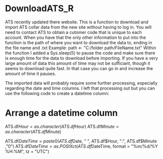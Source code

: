# DownloadATS_R
ATS recently updated there website. This is a function to download and import ATS collar data from the new site without having to log in.
You will need to contact ATS to obtain a cutomer code that is unique to each account. When you have that the only other information to put into the function is the path of where you want to download the data to, ending in the file name and .txt
Example: path <- "C:/folder path/FileName.txt"
Within the function I added a Sys.sleep(5) to pause the code and make sure there is enough time for the data to download before importing. If you have a very large amount of data this amount of time may not be sufficiant, though it seems to download quite fast. In that case you can go in and increase the amount of time it pauses.

The imported data will probably require some further processing, especially regarding the date and time columns. I left that processing out but you can use the following code to create a datetime column:
# Arrange a datetime column
ATS.df$Hour = as.character(ATS.df$Hour)
ATS.df$Minute = as.character(ATS.df$Minute)

ATS.df$DateTime = paste0(ATS.df$Date, " ", ATS.df$Hour, ":", ATS.df$Minute ,"0")
ATS.df$DateTime = as.POSIXct(ATS.df$DateTime, format = "%m/%d/%Y %H:%M", tz = "UTC")
